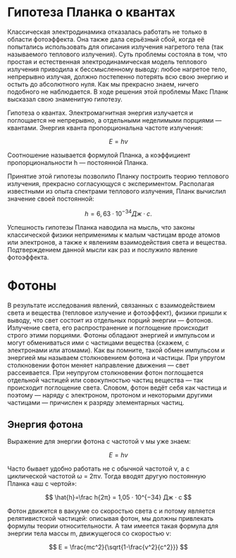 # Гипотеза Планка о квантах

Классическая электродинамика отказалась работать не только в области фотоэффекта. Она также дала серьёзный сбой, когда её попытались использовать для описания излучения нагретого тела (так называемого теплового излучения). Суть проблемы состояла в том, что простая и естественная электродинамическая модель теплового излучения приводила к бессмысленному выводу: любое нагретое тело, непрерывно излучая, должно постепенно потерять всю свою энергию и остыть до абсолютного нуля. Как мы прекрасно знаем, ничего подобного не наблюдается. В ходе решения этой проблемы Макс Планк высказал свою знаменитую гипотезу.

Гипотеза о квантах. Электромагнитная энергия излучается и поглощается не непрерывно, а отдельными неделимыми порциями — квантами. Энергия кванта пропорциональна частоте излучения:

$$ E = hv $$

Cоотношение называется формулой Планка, а коэффициент пропорциональности h — постоянной Планка.

Принятие этой гипотезы позволило Планку построить теорию теплового излучения, прекрасно согласующуся с экспериментом. Располагая известными из опыта спектрами теплового излучения, Планк вычислил значение своей постоянной:

$$ h = 6,63 · 10^{−34} Дж · с. $$

Успешность гипотезы Планка наводила на мысль, что законы классической физики неприменимы к малым частицам вроде атомов или электронов, а также к явлениям взаимодействия света и вещества. Подтверждением данной мысли как раз и послужило явление фотоэффекта.

# Фотоны

В результате исследования явлений, связанных с взаимодействием света и вещества (тепловое излучение и фотоэффект), физики пришли к выводу, что свет состоит из отдельных порций энергии — фотонов. Излучение света, его распространение и поглощение происходит строго этими порциями. Фотоны обладают энергией и импульсом и могут обмениваться ими с частицами вещества (скажем, с электронами или атомами). Как вы помните, такой обмен импульсом и энергией мы называем столкновением фотона и частицы. При упругом столкновении фотон меняет направление движения — свет рассеивается. При неупругом столкновении фотон поглощается отдельной частицей или совокупностью частиц вещества — так происходит поглощение света. Словом, фотон ведёт себя как частица и поэтому — наряду с электроном, протоном и некоторыми другими частицами — причислен к разряду элементарных частиц.

## Энергия фотона

Выражение для энергии фотона с частотой ν мы уже знаем:

$$ E=hv $$

Часто бывает удобно работать не с обычной частотой ν, а с циклической частотой ω = 2πν. Тогда вводят другую постоянную Планка «аш с чертой»:

$$  \hat{h}=\frac h{2π} = 1,05 · 10^{−34} Дж · с $$

Фотон движется в вакууме со скоростью света c и потому является релятивистской частицей: описывая фотон, мы должны привлекать формулы теории относительности. А там имеется такая формула для энергии тела массы m, движущегося со скоростью v:

$$ E = \frac{mc^2}{\sqrt{1-\frac{v^2}{c^2}}} $$
